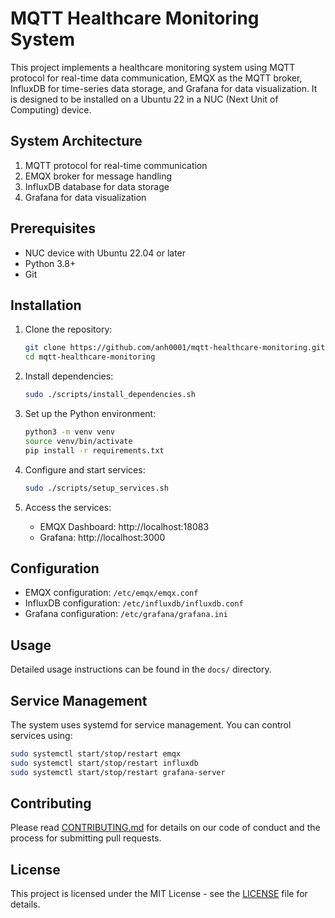 
# MQTT Healthcare Monitoring System

This project implements a healthcare monitoring system using MQTT protocol for real-time data communication, EMQX as the MQTT broker, InfluxDB for time-series data storage, and Grafana for data visualization. It is designed to be installed on a Ubuntu 22 in a NUC (Next Unit of Computing) device.

## System Architecture

1. MQTT protocol for real-time communication
2. EMQX broker for message handling
3. InfluxDB database for data storage
4. Grafana for data visualization

## Prerequisites

- NUC device with Ubuntu 22.04 or later
- Python 3.8+
- Git

## Installation

1. Clone the repository:
   ```bash
   git clone https://github.com/anh0001/mqtt-healthcare-monitoring.git
   cd mqtt-healthcare-monitoring
   ```

2. Install dependencies:
   ```bash
   sudo ./scripts/install_dependencies.sh
   ```

3. Set up the Python environment:
   ```bash
   python3 -m venv venv
   source venv/bin/activate
   pip install -r requirements.txt
   ```

4. Configure and start services:
   ```bash
   sudo ./scripts/setup_services.sh
   ```

5. Access the services:
   - EMQX Dashboard: http://localhost:18083
   - Grafana: http://localhost:3000

## Configuration

- EMQX configuration: `/etc/emqx/emqx.conf`
- InfluxDB configuration: `/etc/influxdb/influxdb.conf`
- Grafana configuration: `/etc/grafana/grafana.ini`

## Usage

Detailed usage instructions can be found in the `docs/` directory.

## Service Management

The system uses systemd for service management. You can control services using:
   ```bash
   sudo systemctl start/stop/restart emqx
   sudo systemctl start/stop/restart influxdb
   sudo systemctl start/stop/restart grafana-server
   ```

## Contributing

Please read [CONTRIBUTING.md](CONTRIBUTING.md) for details on our code of conduct and the process for submitting pull requests.

## License

This project is licensed under the MIT License - see the [LICENSE](LICENSE) file for details.
